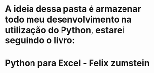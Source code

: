 # A ideia dessa pasta é armazenar todo meu desenvolvimento na utilização do Python, estarei seguindo o livro:

# Python para Excel - Felix zumstein
